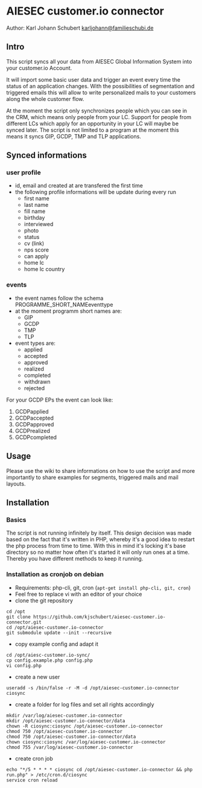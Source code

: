 # AIESEC customer.io connector
Author: Karl Johann Schubert <karljohann@familieschubi.de>

## Intro
This script syncs all your data from AIESEC Global Information System into your customer.io Account.

It will import some basic user data and trigger an event every time the status of an application changes. With the possibilities of segmentation and triggered emails this will allow to write personalized mails to your customers along the whole customer flow.

At the moment the script only synchronizes people which you can see in the CRM, which means only people from your LC. Support for people from different LCs which apply for an opportunity in your LC will maybe be synced later. The script is not limited to a program at the moment this means it syncs GIP, GCDP, TMP and TLP applications.

## Synced informations
### user profile
- id, email and created at are transfered the first time
- the following profile informations will be update during every run
    - first name
    - last name
    - fill name
    - birthday
    - interviewed
    - photo
    - status
    - cv (link)
    - nps score
    - can apply
    - home lc
    - home lc country

### events
- the event names follow the schema PROGRAMME_SHORT_NAMEeventtype
- at the moment programm short names are:
    - GIP
    - GCDP
    - TMP
    - TLP
- event types are:
    - applied
    - accepted
    - approved
    - realized
    - completed
    - withdrawn
    - rejected

For your GCDP EPs the event can look like:
1. GCDPapplied
2. GCDPaccepted
3. GCDPapproved
4. GCDPrealized
5. GCDPcompleted

## Usage
Please use the wiki to share informations on how to use the script and more importantly to share examples for segments, triggered mails and mail layouts.

## Installation
### Basics
The script is not running infinitely by itself. This design decision was made based on the fact that it's written in PHP, whereby it's a good idea to restart the php process from time to time. With this in mind it's locking it's base directory so no matter how often it's started it will only run ones at a time. Thereby you have different methods to keep it running.

### Installation as cronjob on debian
* Requirements: php-cli, git, cron (`apt-get install php-cli, git, cron`)
* Feel free to replace vi with an editor of your choice
* clone the git repository
```
cd /opt
git clone https://github.com/kjschubert/aiesec-customer.io-connector.git
cd /opt/aiesec-customer.io-connector
git submodule update --init --recursive
```
* copy example config and adapt it
```
cd /opt/aiesc-customer.io-sync/
cp config.example.php config.php
vi config.php
```
* create a new user
```
useradd -s /bin/false -r -M -d /opt/aiesec-customer.io-connector ciosync
```
* create a folder for log files and set all rights accordingly
```
mkdir /var/log/aiesec-customer.io-connector
mkdir /opt/aiesec-customer.io-connector/data
chown -R ciosync:ciosync /opt/aiesec-customer.io-connector
chmod 750 /opt/aiesec-customer.io-connector
chmod 750 /opt/aiesec-customer.io-connector/data
chown ciosync:ciosync /var/log/aiesec-customer.io-connector
chmod 755 /var/log/aiesec-customer.io-connector
```
* create cron job
```
echo "*/5 * * * * ciosync cd /opt/aiesec-customer.io-connector && php run.php" > /etc/cron.d/ciosync
service cron reload
```